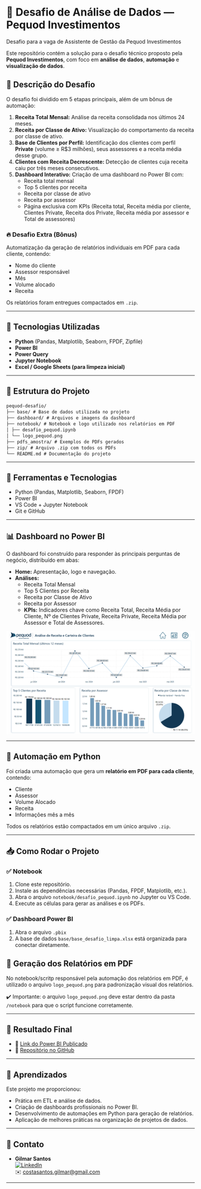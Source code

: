 # 🏦 Desafio de Análise de Dados — Pequod Investimentos
Desafio para a vaga de Assistente de Gestão da Pequod Investimentos

Este repositório contém a solução para o desafio técnico proposto pela **Pequod Investimentos**, com foco em **análise de dados**, **automação** e **visualização de dados**.

## 📑 Descrição do Desafio

O desafio foi dividido em 5 etapas principais, além de um bônus de automação:

1. **Receita Total Mensal:** Análise da receita consolidada nos últimos 24 meses.
2. **Receita por Classe de Ativo:** Visualização do comportamento da receita por classe de ativo.
3. **Base de Clientes por Perfil:** Identificação dos clientes com perfil **Private** (volume ≥ R$3 milhões), seus assessores e a receita média desse grupo.
4. **Clientes com Receita Decrescente:** Detecção de clientes cuja receita caiu por três meses consecutivos.
5. **Dashboard Interativo:** Criação de uma dashboard no Power BI com:
   - Receita total mensal
   - Top 5 clientes por receita
   - Receita por classe de ativo
   - Receita por assessor
   - Página exclusiva com KPIs (Receita total, Receita média por cliente, Clientes Private, Receita dos Private, Receita média por assessor e Total de assessores)

### 🔥 Desafio Extra (Bônus)

Automatização da geração de relatórios individuais em PDF para cada cliente, contendo:

- Nome do cliente
- Assessor responsável
- Mês
- Volume alocado
- Receita

Os relatórios foram entregues compactados em `.zip`.

---

## 🧠 Tecnologias Utilizadas

- **Python** (Pandas, Matplotlib, Seaborn, FPDF, Zipfile)
- **Power BI**
- **Power Query**
- **Jupyter Notebook**
- **Excel / Google Sheets (para limpeza inicial)**

---

## 📂 Estrutura do Projeto

```
pequod-desafio/
├── base/ # Base de dados utilizada no projeto
├── dashboard/ # Arquivos e imagens da dashboard
├── notebook/ # Notebook e logo utilizado nos relatórios em PDF
│ ├── desafio_pequod.ipynb
│ └── logo_pequod.png
├── pdfs_amostra/ # Exemplos de PDFs gerados
├── zip/ # Arquivo .zip com todos os PDFs
└── README.md # Documentação do projeto
```


---

## 🔧 Ferramentas e Tecnologias

- Python (Pandas, Matplotlib, Seaborn, FPDF)
- Power BI
- VS Code + Jupyter Notebook
- Git e GitHub

---

## 📊 Dashboard no Power BI

O dashboard foi construído para responder às principais perguntas de negócio, distribuído em abas:

- **Home:** Apresentação, logo e navegação.
- **Análises:**  
    - Receita Total Mensal  
    - Top 5 Clientes por Receita  
    - Receita por Classe de Ativo  
    - Receita por Assessor
  - **KPIs:** Indicadores chave como Receita Total, Receita Média por Cliente, Nº de Clientes Private, Receita Private, Receita Média por Assessor e Total de Assessores.

<p align="center">
  <img src="dashboard/dashboard_exemplo.png" width="700"/>
</p>

---

## 🐍 Automação em Python

Foi criada uma automação que gera um **relatório em PDF para cada cliente**, contendo:

- Cliente
- Assessor
- Volume Alocado
- Receita
- Informações mês a mês

Todos os relatórios estão compactados em um único arquivo `.zip`.

---

## 📥 Como Rodar o Projeto

### ✅ Notebook

1. Clone este repositório.
2. Instale as dependências necessárias (Pandas, FPDF, Matplotlib, etc.).
3. Abra o arquivo `notebook/desafio_pequod.ipynb` no Jupyter ou VS Code.
4. Execute as células para gerar as análises e os PDFs.

### ✅ Dashboard Power BI

1. Abra o arquivo `.pbix`
2. A base de dados `base/base_desafio_limpa.xlsx` está organizada para conectar diretamente.


## 🧾 Geração dos Relatórios em PDF

No notebook/scritp responsável pela automação dos relatórios em PDF, é utilizado o arquivo `logo_pequod.png` para padronização visual dos relatórios.

✔️ Importante: o arquivo `logo_pequod.png` deve estar dentro da pasta `/notebook` para que o script funcione corretamente.

---

## 🚀 Resultado Final

- 🔗 [Link do Power BI Publicado](https://app.powerbi.com/view?r=eyJrIjoiNTMzODkyNjYtZDAyNy00MTY3LWJiNTYtZDA1MjE2MDQ5ZWY4IiwidCI6ImYxZjVmZTNjLTA5MzQtNDE3Yy1hMDMzLWU0ZGExYzk2ZmNiNCJ9)
- 🔗 [Repositório no GitHub](https://github.com/gilmar-csantos/desafio_pequod)

---

## 🧠 Aprendizados

Este projeto me proporcionou:

- Prática em ETL e análise de dados.
- Criação de dashboards profissionais no Power BI.
- Desenvolvimento de automações em Python para geração de relatórios.
- Aplicação de melhores práticas na organização de projetos de dados.

---

## 🤝 Contato

- **Gilmar Santos**  
[![LinkedIn](https://img.shields.io/badge/LinkedIn-blue?logo=linkedin)](https://www.linkedin.com/glmrsnts/)  
✉️ costasantos.gilmar@gmail.com

---
